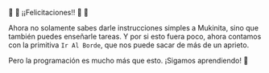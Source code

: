 :clap: :clap: ¡¡Felicitaciones!! :tada: :tada:

Ahora no solamente sabes darle instrucciones simples a Mukinita, sino que también puedes enseñarle tareas. Y por si esto fuera poco, ahora contamos con la primitiva `Ir Al Borde`, que nos puede sacar de más de un aprieto.

Pero la programación es mucho más que esto. ¡Sigamos aprendiendo! :muscle: